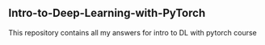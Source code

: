 ## Intro-to-Deep-Learning-with-PyTorch
This repository contains all my answers for intro to DL with pytorch course
